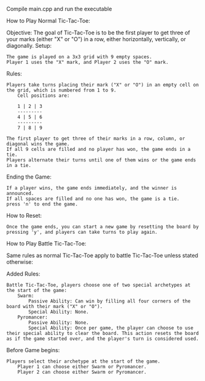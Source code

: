 Compile main.cpp and run the executable


How to Play Normal Tic-Tac-Toe:

Objective: The goal of Tic-Tac-Toe is to be the first player to get three of your marks (either "X" or "O") in a row, either horizontally, vertically, or diagonally.
Setup:

    The game is played on a 3x3 grid with 9 empty spaces.
    Player 1 uses the "X" mark, and Player 2 uses the "O" mark.

Rules:

    Players take turns placing their mark ("X" or "O") in an empty cell on the grid, which is numbered from 1 to 9.
        Cell positions are:

        1 | 2 | 3
        ---------
        4 | 5 | 6
        ---------
        7 | 8 | 9

    The first player to get three of their marks in a row, column, or diagonal wins the game.
    If all 9 cells are filled and no player has won, the game ends in a tie.
    Players alternate their turns until one of them wins or the game ends in a tie.

Ending the Game:

    If a player wins, the game ends immediately, and the winner is announced.
    If all spaces are filled and no one has won, the game is a tie.
    press 'n' to end the game.

How to Reset:

    Once the game ends, you can start a new game by resetting the board by pressing 'y', and players can take turns to play again.




How to Play Battle Tic-Tac-Toe:

Same rules as normal Tic-Tac-Toe apply to battle Tic-Tac-Toe unless stated otherwise:

Added Rules:

    Battle Tic-Tac-Toe, players choose one of two special archetypes at the start of the game:
        Swarm:
            Passive Ability: Can win by filling all four corners of the board with their mark ("X" or "O").
            Special Ability: None.
        Pyromancer:
            Passive Ability: None.
            Special Ability: Once per game, the player can choose to use their special ability to clear the board. This action resets the board as if the game started over, and the player's turn is considered used.

Before Game begins:

    Players select their archetype at the start of the game.
        Player 1 can choose either Swarm or Pyromancer.
        Player 2 can choose either Swarm or Pyromancer.